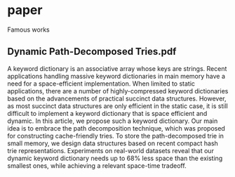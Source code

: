 # paper
Famous works

## Dynamic Path-Decomposed Tries.pdf
A keyword dictionary is an associative array whose keys are strings. Recent applications handling massive keyword dictionaries in main memory have a need for a space-efficient implementation. When limited to static applications, there are a number of highly-compressed keyword dictionaries based on the advancements of practical succinct data structures. However, as most succinct data structures are only efficient in the static case, it is still difficult to implement a keyword dictionary that is space efficient and dynamic. In this article, we propose such a keyword dictionary. Our main idea is to embrace the path decomposition technique, which was proposed for constructing cache-friendly tries. To store the path-decomposed trie in small memory, we design data structures based on recent compact hash trie representations. Experiments on real-world datasets reveal that our dynamic keyword dictionary needs up to 68% less space than the existing smallest ones, while achieving a relevant space-time tradeoff.

